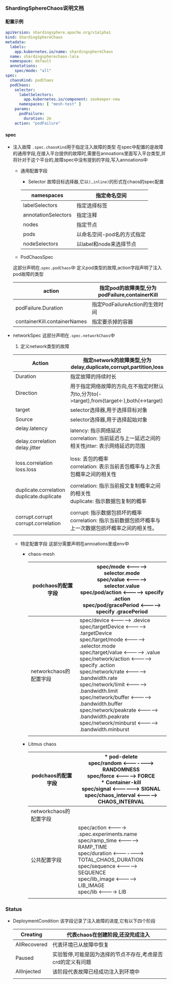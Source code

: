 ### ShardingSphereChaos说明文档

#### 配置示例

```yaml
apiVersion: shardingsphere.apache.org/v1alpha1
kind: ShardingSphereChaos
metadata:
  labels:
    app.kubernetes.io/name: shardingsphereChaos
  name: shardingspherechaos-lala
  namespace: default
  annotations:
    spec/mode: "all"
spec:
  chaosKind: podChaos
  podChaos:
    selector:
      labelSelectors:
        app.kubernetes.io/component: zookeeper-new
      namespaces: [ "mesh-test" ]
    params:
      podFailure:
        duration: 2m
    action: "podFailure"
```

#### spec

* 注入故障
  `.spec.chaosKind`用于指定注入故障的类型
  在spec中配置的是故障的通用字段,在接入平台提供的故障时,需要在annoations里面写入平台类型,并将针对于这个平台的,故障spec中没有提到的字段,写入annoations中

    * 通用配置字段

        * Selector
          故障目标选择器,它以`(,inline)`的形式在chaos的spec配置


      | namespaces          | 指定命名空间               |
      | --------------------- | ---------------------------- |
      | labelSelectors      | 指定选择标签               |
      | annotationSelectors | 指定注释                   |
      | nodes               | 指定节点                   |
      | pods                | 以命名空间-pod名的方式指定 |
      | nodeSelectors       | 以label和node来选择节点    |
    * PodChaosSpec

    这部分声明在.`spec.podChaos`中
    定义pod类型的故障,action字段声明了注入pod故障的类型


    | action                       | 指定pod的故障类型,分为podFailure,containerKill |
    | ------------------------------ | ------------------------------------------------ |
    | podFailure.Duration          | 指定PodFailureAction的生效时间                 |
    | containerKill.containerNames | 指定要杀掉的容器                               |
* networkSpec
  这部分声明在`.spec.networkChaos`中

    1. 定义network类型的故障


    | Action                                                       | 指定network的故障类型,分为delay,duplicate,corrupt,partition,loss                                            |
    | -------------------------------------------------------------- | ------------------------------------------------------------------------------------------------------------- |
    | Duration                                                     | 指定故障的持续时长                                                                                          |
    | Direction                                                    | 用于指定网络故障的方向,在不指定时默认为to,分为to(->target),from(target<-),both(<->target)                   |
    | target                                                       | selector选择器,用于选择目标对象                                                                             |
    | Source                                                       | selector选择器,用于选择起始对象                                                                             |
    | delay.latency<br /><br />delay.correlation<br />delay.jitter | latency: 指示网络延迟<br />correlation: 当前延迟与上一延迟之间的相关性jitter: 表示网络延迟的范围<br />      |
    |                                                              |                                                                                                             |
    | loss.correlation<br />loss.loss                              | loss: 丢包的概率<br />correlation: 表示当前丢包概率与上次丢包概率之间的相关性                               |
    |                                                              |                                                                                                             |
    | duplicate.correlation<br />duplicate.duplicate               | correlation: 指示当前报文复制概率之间的相关性<br />duplicate: 指示数据包复制的概率                          |
    |                                                              |                                                                                                             |
    | corrupt.corrupt<br />corrupt.correlation                     | corrupt: 指示数据包损坏的概率<br />correlation:  指示当前数据包损坏概率与上一次数据包损坏概率之间的相关性。 |
    |                                                              |                                                                                                             |

    * 特定配置字段
      这部分需要声明在annoations里或env中

      * chaos-mesh


        | podchaos的配置字段<br/>     | spec/mode   <----->      selector.mode<br />spec/value    <----->       selector.value<br />spec/pod/action <----->   specify .action<br />spec/pod/gracePeriod     <-----> specify .gracePeriod                                                                                                                                                                                                                                                                               |
        | ----------------------------- | -------------------------------------------------------------------------------------------------------------------------------------------------------------------------------------------------------------------------------------------------------------------------------------------------------------------------------------------------------------------------------------------------------------------------------------------------------------------------------- |
        | networkchaos的配置字段<br/> | spec/device  <-----> .device<br />spec/targetDevice <-----> .targetDevice<br />spec/target/mode <-----> .selector.mode<br />spec/target/value <-----> .value<br />spec/network/action <-----> specify .action<br />spec/network/rate <-----> .bandwidth.rate<br />spec/network/limit <-----> .bandwidth.limit<br />spec/network/buffer <-----> .bandwidth.buffer<br />spec/network/peakrate <-----> .bandwidth.peakrate<br />spec/network/minburst <-----> .bandwidth.minburst |
        |                             |                                                                                                                                                                                                                                                                                                                                                                                                                                                                                |
      * Litmus chaos


        | podchaos的配置字段     | * pod-delete<br />spec/random  <-------> RANDOMNESS  <br />spec/force <-----> FORCE<br />* Container-kill  <br />spec/signal <------> SIGNAL  <br />spec/chaos_interval <-----> CHAOS_INTERVAL                                       |
        | ------------------------ | -------------------------------------------------------------------------------------------------------------------------------------------------------------------------------------------------------------------------------------- |
        | networkchaos的配置字段 | <br/>                                                                                                                                                                                                                                |
        | 公共配置字段           | spec/action <----> .spec.experiments.name<br />spec/ramp_time <-----> RAMP_TIME<br />spec/duration <-------> TOTAL_CHAOS_DURATION<br />spec/sequence <-----> SEQUENCE<br />spec/lib_image <-----> LIB_IMAGE<br />spec/lib <----> LIB |
        |                        |                                                                                                                                                                                                                                      |

### Status


* DeploymentCondition
  该字段记录了注入故障的进度,它有以下四个阶段


    | Creating     | 代表chaos在创建阶段,还没完成注入                            |
    | -------------- | ------------------------------------------------------------- |
    | AllRecovered | 代表环境已从故障中恢复                                      |
    | Paused       | 实验暂停,可能是因为选择的节点不存在,考虑是否crd的定义有问题 |
    | AllInjected  | 该阶段代表故障已经成功注入到环境中                          |
    |              |                                                             |

